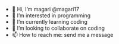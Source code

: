 - 👋 Hi, I’m magari @magari17
- 👀 I’m interested in programming
- 🌱 I’m currently learning coding
- 💞️ I’m looking to collaborate on coding
- 📫 How to reach me: send me a message

<!---
magari17/magari17 is a ✨ special ✨ repository because its `README.md` (this file) appears on your GitHub profile.
You can click the Preview link to take a look at your changes.
--->
